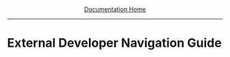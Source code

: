 <div align="center"><a href="/onestop/">Documentation Home</a></div>
<hr>

# External Developer Navigation Guide
